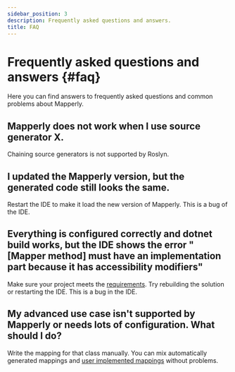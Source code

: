 ```yaml
---
sidebar_position: 3
description: Frequently asked questions and answers.
title: FAQ
---
```


<!-- if updated, make sure the comment in plugins/rehype/rehype-faq/index.js is considered  -->

# Frequently asked questions and answers {#faq}

Here you can find answers to frequently asked questions and common problems about Mapperly.

## Mapperly does not work when I use source generator X.

Chaining source generators is not supported by Roslyn.

## I updated the Mapperly version, but the generated code still looks the same.

Restart the IDE to make it load the new version of Mapperly. This is a bug of the IDE.

## Everything is configured correctly and dotnet build works, but the IDE shows the error "[Mapper method] must have an implementation part because it has accessibility modifiers"

Make sure your project meets the [requirements](../intro.md#requirements).
Try rebuilding the solution or restarting the IDE. This is a bug in the IDE.

## My advanced use case isn't supported by Mapperly or needs lots of configuration. What should I do?

Write the mapping for that class manually. You can mix automatically generated mappings and [user implemented mappings](../configuration/user-implemented-methods.mdx) without problems.
